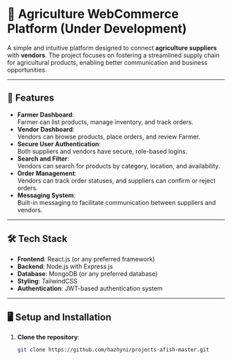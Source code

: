 # 🌾 Agriculture WebCommerce Platform (Under Development)

A simple and intuitive platform designed to connect **agriculture suppliers** with **vendors**. The project focuses on fostering a streamlined supply chain for agricultural products, enabling better communication and business opportunities.

---

## 🚀 Features

- **Farmer Dashboard**:  
  Farmer can list products, manage inventory, and track orders.
- **Vendor Dashboard**:  
  Vendors can browse products, place orders, and review Farmer.
- **Secure User Authentication**:  
  Both suppliers and vendors have secure, role-based logins.
- **Search and Filter**:  
  Vendors can search for products by category, location, and availability.
- **Order Management**:  
  Vendors can track order statuses, and suppliers can confirm or reject orders.
- **Messaging System**:  
  Built-in messaging to facilitate communication between suppliers and vendors.

---

## 🛠️ Tech Stack

- **Frontend**: React.js (or any preferred framework)
- **Backend**: Node.js with Express.js
- **Database**: MongoDB (or any preferred database)
- **Styling**: TailwindCSS
- **Authentication**: JWT-based authentication system

---

## 🖥️ Setup and Installation

1. **Clone the repository**:
   ```bash
   git clone https://github.com/hazhyni/projects-afish-master.git
   ```
